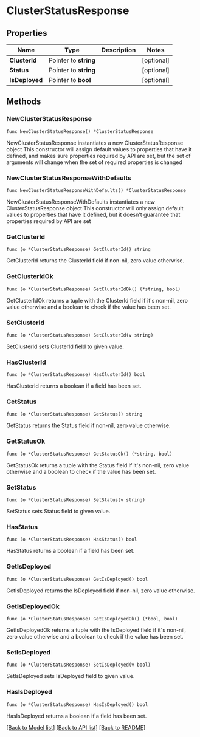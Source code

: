 # ClusterStatusResponse

## Properties

Name | Type | Description | Notes
------------ | ------------- | ------------- | -------------
**ClusterId** | Pointer to **string** |  | [optional] 
**Status** | Pointer to **string** |  | [optional] 
**IsDeployed** | Pointer to **bool** |  | [optional] 

## Methods

### NewClusterStatusResponse

`func NewClusterStatusResponse() *ClusterStatusResponse`

NewClusterStatusResponse instantiates a new ClusterStatusResponse object
This constructor will assign default values to properties that have it defined,
and makes sure properties required by API are set, but the set of arguments
will change when the set of required properties is changed

### NewClusterStatusResponseWithDefaults

`func NewClusterStatusResponseWithDefaults() *ClusterStatusResponse`

NewClusterStatusResponseWithDefaults instantiates a new ClusterStatusResponse object
This constructor will only assign default values to properties that have it defined,
but it doesn't guarantee that properties required by API are set

### GetClusterId

`func (o *ClusterStatusResponse) GetClusterId() string`

GetClusterId returns the ClusterId field if non-nil, zero value otherwise.

### GetClusterIdOk

`func (o *ClusterStatusResponse) GetClusterIdOk() (*string, bool)`

GetClusterIdOk returns a tuple with the ClusterId field if it's non-nil, zero value otherwise
and a boolean to check if the value has been set.

### SetClusterId

`func (o *ClusterStatusResponse) SetClusterId(v string)`

SetClusterId sets ClusterId field to given value.

### HasClusterId

`func (o *ClusterStatusResponse) HasClusterId() bool`

HasClusterId returns a boolean if a field has been set.

### GetStatus

`func (o *ClusterStatusResponse) GetStatus() string`

GetStatus returns the Status field if non-nil, zero value otherwise.

### GetStatusOk

`func (o *ClusterStatusResponse) GetStatusOk() (*string, bool)`

GetStatusOk returns a tuple with the Status field if it's non-nil, zero value otherwise
and a boolean to check if the value has been set.

### SetStatus

`func (o *ClusterStatusResponse) SetStatus(v string)`

SetStatus sets Status field to given value.

### HasStatus

`func (o *ClusterStatusResponse) HasStatus() bool`

HasStatus returns a boolean if a field has been set.

### GetIsDeployed

`func (o *ClusterStatusResponse) GetIsDeployed() bool`

GetIsDeployed returns the IsDeployed field if non-nil, zero value otherwise.

### GetIsDeployedOk

`func (o *ClusterStatusResponse) GetIsDeployedOk() (*bool, bool)`

GetIsDeployedOk returns a tuple with the IsDeployed field if it's non-nil, zero value otherwise
and a boolean to check if the value has been set.

### SetIsDeployed

`func (o *ClusterStatusResponse) SetIsDeployed(v bool)`

SetIsDeployed sets IsDeployed field to given value.

### HasIsDeployed

`func (o *ClusterStatusResponse) HasIsDeployed() bool`

HasIsDeployed returns a boolean if a field has been set.


[[Back to Model list]](../README.md#documentation-for-models) [[Back to API list]](../README.md#documentation-for-api-endpoints) [[Back to README]](../README.md)


